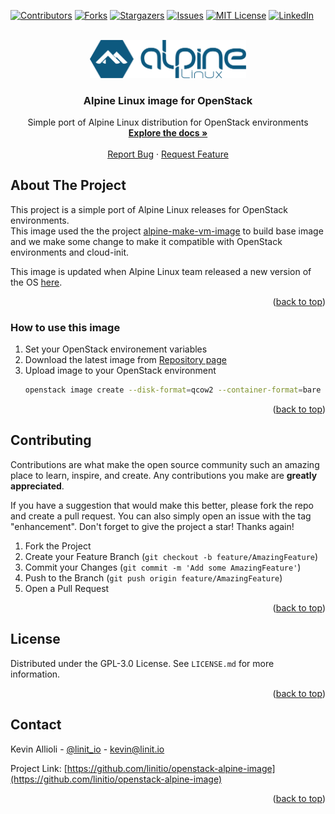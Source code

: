 <div id="top"></div>

<!-- PROJECT SHIELDS -->
[![Contributors][contributors-shield]][contributors-url]
[![Forks][forks-shield]][forks-url]
[![Stargazers][stars-shield]][stars-url]
[![Issues][issues-shield]][issues-url]
[![MIT License][license-shield]][license-url]
[![LinkedIn][linkedin-shield]][linkedin-url]


<!-- PROJECT LOGO -->
<br />
<div align="center">
  <a href="[https://github.com/linitio/repo_name](https://github.com/linitio/openstack-alpine-image)">
    <img src="images/logo.svg" alt="Logo" width="250">
  </a>

<h3 align="center">Alpine Linux image for OpenStack</h3>

  <p align="center">
    Simple port of Alpine Linux distribution for OpenStack environments
    <br />
    <a href="https://github.com/linitio/openstack-alpine-image"><strong>Explore the docs »</strong></a>
    <br />
    <br />
    <a href="https://github.com/linitio/openstack-alpine-image/issues">Report Bug</a>
    ·
    <a href="https://github.com/linitio/openstack-alpine-image/issues">Request Feature</a>
  </p>
</div>

<!-- ABOUT THE PROJECT -->
## About The Project

This project is a simple port of Alpine Linux releases for OpenStack environments.  
This image used the the project [alpine-make-vm-image](https://github.com/alpinelinux/alpine-make-vm-image "alpine-make-vm-image project") to build base image and we make some change to make it compatible with OpenStack environments and cloud-init.  

This image is updated when Alpine Linux team released a new version of the OS [here](https://alpinelinux.org/releases/ "Alpine linux Release Inventory").


<p align="right">(<a href="#top">back to top</a>)</p>

### How to use this image

1. Set your OpenStack environement variables
2. Download the latest image from [Repository page](https://s3.openimages.cloud/alpine-image/index.html# "This page")
3. Upload image to your OpenStack environment
   ```sh
   openstack image create --disk-format=qcow2 --container-format=bare --file alpine-<VERSION>-x86_64.qcow2  'Alpine <VERSION>'
   ```

<p align="right">(<a href="#top">back to top</a>)</p>

<!-- CONTRIBUTING -->
## Contributing

Contributions are what make the open source community such an amazing place to learn, inspire, and create. Any contributions you make are **greatly appreciated**.

If you have a suggestion that would make this better, please fork the repo and create a pull request. You can also simply open an issue with the tag "enhancement".
Don't forget to give the project a star! Thanks again!

1. Fork the Project
2. Create your Feature Branch (`git checkout -b feature/AmazingFeature`)
3. Commit your Changes (`git commit -m 'Add some AmazingFeature'`)
4. Push to the Branch (`git push origin feature/AmazingFeature`)
5. Open a Pull Request

<p align="right">(<a href="#top">back to top</a>)</p>



<!-- LICENSE -->
## License

Distributed under the GPL-3.0 License. See `LICENSE.md` for more information.

<p align="right">(<a href="#top">back to top</a>)</p>



<!-- CONTACT -->
## Contact

Kevin Allioli - [@linit_io](https://twitter.com/linit_io) - kevin@linit.io

Project Link: [https://github.com/linitio/openstack-alpine-image](https://github.com/linitio/openstack-alpine-image)

<p align="right">(<a href="#top">back to top</a>)</p>


<!-- MARKDOWN LINKS & IMAGES -->
<!-- https://www.markdownguide.org/basic-syntax/#reference-style-links -->
[contributors-shield]: https://img.shields.io/github/contributors/linitio/openstack-alpine-image.svg?style=for-the-badge
[contributors-url]: https://github.com/linitio/openstack-alpine-image/graphs/contributors
[forks-shield]: https://img.shields.io/github/forks/linitio/openstack-alpine-image.svg?style=for-the-badge
[forks-url]: https://github.com/linitio/openstack-alpine-image/network/members
[stars-shield]: https://img.shields.io/github/stars/linitio/openstack-alpine-image.svg?style=for-the-badge
[stars-url]: https://github.com/linitio/openstack-alpine-image/stargazers
[issues-shield]: https://img.shields.io/github/issues/linitio/openstack-alpine-image.svg?style=for-the-badge
[issues-url]: https://github.com/linitio/openstack-alpine-image/issues
[license-shield]: https://img.shields.io/github/license/linitio/openstack-alpine-image.svg?style=for-the-badge
[license-url]: https://github.com/linitio/openstack-alpine-image/blob/master/LICENSE.md
[linkedin-shield]: https://img.shields.io/badge/-LinkedIn-black.svg?style=for-the-badge&logo=linkedin&colorB=555
[linkedin-url]: https://linkedin.com/in/kevinallioli
